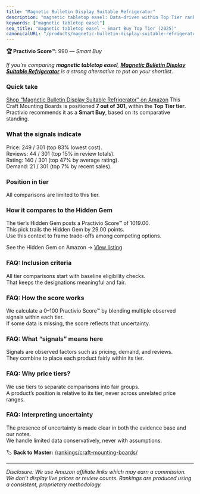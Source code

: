 ```yaml
---
title: "Magnetic Bulletin Display Suitable Refrigerator"
description: "magnetic tabletop easel: Data-driven within Top Tier ranking using the Practivio Score™. Positioned by quality, value, demand, findability, momentum."
keywords: ["magnetic tabletop easel"]
seo_title: "magnetic tabletop easel — Smart Buy Top Tier (2025)"
canonicalURL: "/products/magnetic-bulletin-display-suitable-refrigerator-B0BFWXV3ND/"
---
```


**🏆 Practivio Score™:** 990 — _Smart Buy_


*If you're comparing **magnetic tabletop easel**, **[Magnetic Bulletin Display Suitable Refrigerator](https://www.amazon.com/dp/B0BFWXV3ND?tag=practivio-20)** is a strong alternative to put on your shortlist.*
### Quick take
[Shop “Magnetic Bulletin Display Suitable Refrigerator” on Amazon](https://www.amazon.com/dp/B0BFWXV3ND?tag=practivio-20)
This Craft Mounting Boards is positioned **7 out of 301**, within the **Top Tier tier**.  
Practivio recommends it as a **Smart Buy**, based on its comparative standing.

### What the signals indicate
Price: 249 / 301 (top 83% lowest cost).  
Reviews: 44 / 301 (top 15% in review totals).  
Rating: 140 / 301 (top 47% by average rating).  
Demand: 21 / 301 (top 7% by recent sales).

### Position in tier
All comparisons are limited to this tier.

### How it compares to the Hidden Gem
The tier’s Hidden Gem posts a Practivio Score™ of 1019.00.  
This pick trails the Hidden Gem by 29.00 points.  
Use this context to frame trade-offs among competing options.  

See the Hidden Gem on Amazon → [View listing](https://www.amazon.com/dp/B074QZMLQF?tag=practivio-20)

### FAQ: Inclusion criteria
All tier comparisons start with baseline eligibility checks.  
That keeps the designations meaningful and fair.

### FAQ: How the score works
We calculate a 0–100 Practivio Score™ by blending multiple observed signals within each tier.  
If some data is missing, the score reflects that uncertainty.

### FAQ: What “signals” means here
Signals are observed factors such as pricing, demand, and reviews.  
They combine to place each product fairly within its tier.

### FAQ: Why price tiers?
We use tiers to separate comparisons into fair groups.  
A product’s position is relative to its tier, never across unrelated price ranges.

### FAQ: Interpreting uncertainty
The presence of uncertainty is made clear in both the evidence base and our notes.  
We handle limited data conservatively, never with assumptions.


🏷️ **Back to Master:** [/rankings/craft-mounting-boards/](/rankings/craft-mounting-boards/)

---
_Disclosure: We use Amazon affiliate links which may earn a commission. We don’t display live prices or review counts. Rankings are produced using a consistent, proprietary methodology._
